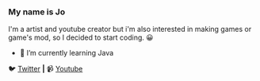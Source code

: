  ### My name is Jo 
 I'm a artist and youtube creator but i'm also interested in making games or game's mod, so I decided to start coding. 😀

- 🌱 I’m currently learning Java

🐦 [Twitter][twitter] **|** 📹 [Youtube][youtube]

[twitter]:https://twitter.com/FireMuffin303
[youtube]:https://www.youtube.com/channel/UCHhXWBglcAzuge1qAOY2Zxw

